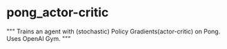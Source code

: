 # pong_actor-critic
""" Trains an agent with (stochastic) Policy Gradients(actor-critic) on Pong. Uses OpenAI Gym. """
